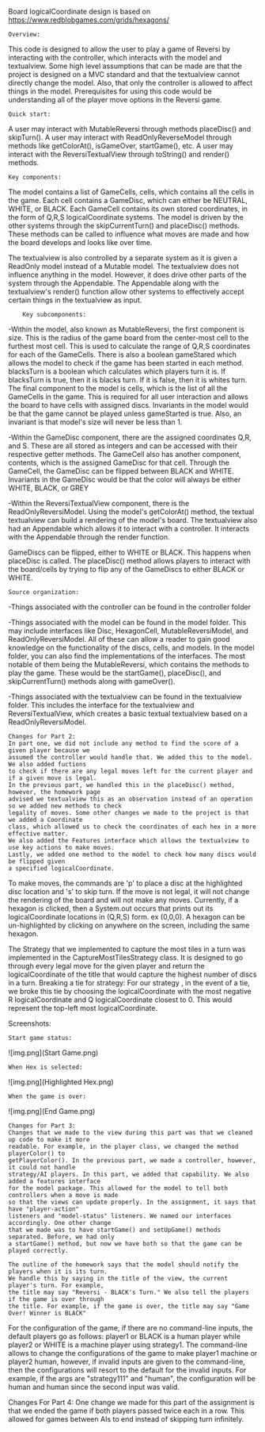 Board logicalCoordinate design is based on https://www.redblobgames.com/grids/hexagons/

    Overview: 

This code is designed to allow the user to play a game of Reversi by interacting with the
controller, which interacts with the model and textualview.
Some high level assumptions that can be
made are that the project is designed on a MVC standard and that the textualview cannot directly
change the model. Also, that only the controller is allowed
to affect things in the model. Prerequisites for using this code would be understanding all
of the player move options in the Reversi game.

    Quick start: 

A user may interact with MutableReversi through methods placeDisc() and skipTurn().
A user may interact with ReadOnlyReverseModel through methods like getColorAt(), isGameOver,
startGame(), etc.
A user may interact with the ReversiTextualView through toString() and render() methods.

    Key components: 

The model contains a list of GameCells, cells, which contains all the cells in the game. Each
cell contains a GameDisc, which can either be NEUTRAL, WHITE, or BLACK. Each GameCell contains
its own stored coordinates, in the form of Q,R,S logicalCoordinate systems. The model is driven by the
other systems through the skipCurrentTurn() and placeDisc() methods. These methods can be called
to influence what moves are made and how the board develops and looks like over time.

The textualview is also controlled by a separate system as it is given a ReadOnly model instead of a
Mutable model. The textualview does not influence anything in the model. However, it does drive other
parts of the system through the Appendable. The Appendable along with the textualview's render()
function allow other systems to effectively accept certain things in the textualview as input.

        Key subcomponents: 

-Within the model, also known as MutableReversi, the first component is size. This is the radius of
the game board from the center-most cell to the furthest most cell. This is used to calculate the
range of Q,R,S coordinates for each of the GameCells. There is also a boolean gameStared which
allows the model to check if the game has been started in each method. blacksTurn is a boolean which
calculates which players turn it is. If blacksTurn is true, then it is blacks turn. If it is false,
then it is whites turn. The final component to the model is cells, which is the list of all the
GameCells in the game. This is required for all user interaction and allows the board to have cells
with assigned discs.
Invariants in the model would be that the game cannot be played unless gameStarted is true.
Also, an invariant is that model's size will never be less than 1.

-Within the GameDisc component, there are the assigned coordinates Q,R, and S. These are all stored
as integers and can be accessed with their respective getter methods. The GameCell also has another
component, contents, which is the assigned GameDisc for that cell. Through the GameCell, the
GameDisc can be flipped between BLACK and WHITE.
Invariants in the GameDisc would be that the color will always be either WHITE, BLACK, or GREY

-Within the ReversiTextualView component, there is the ReadOnlyReversiModel. Using the model's
getColorAt() method, the textual textualview can build a rendering of the model's board. The textualview
also had an Appendable which allows it to interact with a controller. It interacts with the
Appendable through the render function.

GameDiscs can be flipped,
either to WHITE or BLACK. This happens when placeDisc is called. The placeDisc() method allows
players to interact with the board/cells by trying to flip any of the GameDiscs to either
BLACK or WHITE.

    Source organization: 

-Things associated with the controller can be found in the controller folder

-Things associated with the model can be found in the model folder. This may include interfaces
like Disc, HexagonCell, MutableReversiModel, and ReadOnlyReversiModel. All of these can allow a
reader to gain good knowledge on the functionality of the discs, cells, and models. In the model
folder, you can also find the implementations of the interfaces. The most notable of them being
the MutableReversi, which contains the methods to play the game. These would be the startGame(),
placeDisc(), and skipCurrentTurn() methods along with gameOver().

-Things associated with the textualview can be found in the textualview folder. This includes the interface for
the textualview and ReversiTextualView, which creates a basic textual textualview based on a
ReadOnlyReversiModel.

    Changes for Part 2: 
    In part one, we did not include any method to find the score of a given player because we 
    assumed the controller would handle that. We added this to the model. We also added fuctions
    to check if there are any legal moves left for the current player and if a given move is legal.
    In the previous part, we handled this in the placeDisc() method, however, the homework page
    advised we textualview this as an observation instead of an operation so we added new methods to check
    legality of moves. Some other changes we made to the project is that we added a Coordinate
    class, which allowed us to check the coordinates of each hex in a more effective matter. 
    We also added the Features interface which allows the textualview to use key actions to make moves.
    Lastly, we added one method to the model to check how many discs would be flipped given 
    a specified logicalCoordinate.

To make moves, the commands are 'p' to place a disc at the highlighted disc location and 
's' to skip turn. If the move is not legal, it will not change the rendering of the board and will
not make any moves. Currently, if a hexagon is clicked, then a System.out occurs that prints out
its logicalCoordinate locations in (Q,R,S) form. ex (0,0,0). A hexagon can be un-highlighted by clicking
on anywhere on the screen, including the same hexagon.


The Strategy that we implemented to capture the most tiles in a turn was implemented in the
CaptureMostTilesStrategy class. It is designed to go through every legal move for the given player
and return the logicalCoordinate of the title that would capture the highest number of discs in a turn.
Breaking a tie for strategy: For our strategy
, in the event of a tie, we broke this tie by choosing
the logicalCoordinate with the most negative R logicalCoordinate and Q logicalCoordinate closest to 0. This would
represent the top-left most logicalCoordinate.


Screenshots:

    Start game status:

![img.png](Start Game.png)

    When Hex is selected:

![img.png](Highlighted Hex.png)

    When the game is over:

![img.png](End Game.png)


    Changes for Part 3: 
    Changes that we made to the view during this part was that we cleaned up code to make it more
    readable. For example, in the player class, we changed the method playerColor() to 
    getPlayerColor(). In the previous part, we made a controller, however, it could not handle 
    strategy/AI players. In this part, we added that capability. We also added a features interface
    for the model package. This allowed for the model to tell both controllers when a move is made
    so that the views can update properly. In the assignment, it says that have "player-action" 
    listeners and "model-status" listeners. We named our interfaces accordingly. One other change
    that we made was to have startGame() and setUpGame() methods separated. Before, we had only
    a startGame() method, but now we have both so that the game can be played correctly.

    The outline of the homework says that the model should notify the players when it is its turn.
    We handle this by saying in the title of the view, the current player's turn. For example,
    the title may say "Reversi - BLACK's Turn." We also tell the players if the game is over through
    the title. For example, if the game is over, the title may say "Game Over! Winner is BLACK"

For the configuration of the game, if there are no command-line inputs, the default players go as 
follows: player1 or BLACK is a human player while player2 or WHITE is a machine player using
strategy1. The command-line allows to change the configurations of the game to make player1 machine
or player2 human, however, if invalid inputs are given to the command-line, then the configurations
will resort to the default for the invalid inputs. For example, if the args are "strategy111" and
"human", the configuration will be human and human since the second input was valid.

Changes For Part 4:
One change we made for this part of the assignment is that we ended the game if both players passed
twice each in a row. This allowed for games between AIs to end instead of skipping turn infinitely.